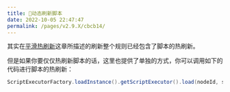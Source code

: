 ```yaml
---
title: 🍘动态刷新脚本
date: 2022-10-05 22:47:47
permalink: /pages/v2.9.X/cbcb14/
---
```


其实在[平滑热刷新](/pages/v2.9.X/204d71/)这章所描述的刷新整个规则已经包含了脚本的热刷新。

但是如果你要仅仅热刷新脚本的话，这里也提供了单独的方式，你可以调用如下的代码进行脚本的热刷新：

```java
ScriptExecutorFactory.loadInstance().getScriptExecutor().load(nodeId, script);
```
